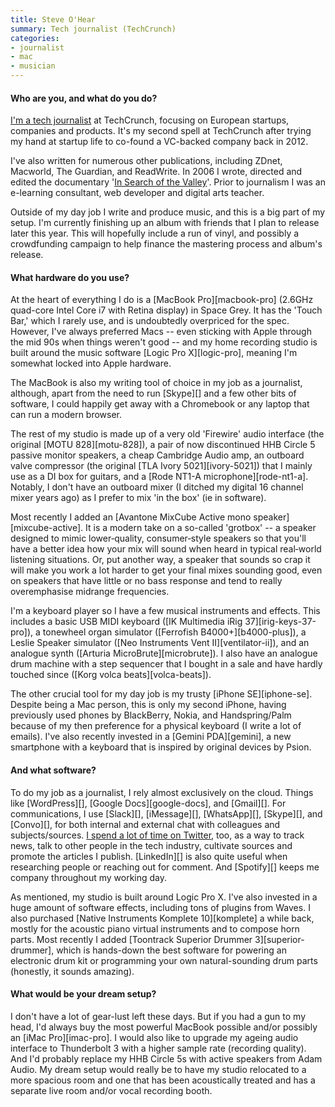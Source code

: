 ```yaml
---
title: Steve O'Hear
summary: Tech journalist (TechCrunch)
categories:
- journalist
- mac
- musician
---
```


#### Who are you, and what do you do?

[I'm a tech journalist](http://www.ohear.net/ "Steve's website.") at TechCrunch, focusing on European startups, companies and products. It's my second spell at TechCrunch after trying my hand at startup life to co-found a VC-backed company back in 2012. 

I've also written for numerous other publications, including ZDnet, Macworld, The Guardian, and ReadWrite. In 2006 I wrote, directed and edited the documentary '[In Search of the Valley](http://www.stage4.co.uk/film/ "A film about Silicon Valley.")'. Prior to journalism I was an e-learning consultant, web developer and digital arts teacher.

Outside of my day job I write and produce music, and this is a big part of my setup. I'm currently finishing up an album with friends that I plan to release later this year. This will hopefully include a run of vinyl, and possibly a crowdfunding campaign to help finance the mastering process and album's release.

#### What hardware do you use?

At the heart of everything I do is a [MacBook Pro][macbook-pro] (2.6GHz quad-core Intel Core i7 with Retina display) in Space Grey. It has the 'Touch Bar,' which I rarely use, and is undoubtedly overpriced for the spec. However, I've always preferred Macs -- even sticking with Apple through the mid 90s when things weren't good -- and my home recording studio is built around the music software [Logic Pro X][logic-pro], meaning I'm somewhat locked into Apple hardware.

The MacBook is also my writing tool of choice in my job as a journalist, although, apart from the need to run [Skype][] and a few other bits of software, I could happily get away with a Chromebook or any laptop that can run a modern browser.

The rest of my studio is made up of a very old 'Firewire' audio interface (the original [MOTU 828][motu-828]), a pair of now discontinued HHB Circle 5 passive monitor speakers, a cheap Cambridge Audio amp, an outboard valve compressor (the original [TLA Ivory 5021][ivory-5021]) that I mainly use as a DI box for guitars, and a [Rode NT1-A microphone][rode-nt1-a]. Notably, I don't have an outboard mixer (I ditched my digital 16 channel mixer years ago) as I prefer to mix 'in the box' (ie in software).

Most recently I added an [Avantone MixCube Active mono speaker][mixcube-active]. It is a modern take on a so-called 'grotbox' -- a speaker designed to mimic lower‑quality, consumer‑style speakers so that you'll have a better idea how your mix will sound when heard in typical real‑world listening situations. Or, put another way, a speaker that sounds so crap it will make you work a lot harder to get your final mixes sounding good, even on speakers that have little or no bass response and tend to really overemphasise midrange frequencies.

I'm a keyboard player so I have a few musical instruments and effects. This includes a basic USB MIDI keyboard ([IK Multimedia iRig 37][irig-keys-37-pro]), a tonewheel organ simulator ([Ferrofish B4000+][b4000-plus]), a Leslie Speaker simulator ([Neo Instruments Vent II][ventilator-ii]), and an analogue synth ([Arturia MicroBrute][microbrute]). I also have an analogue drum machine with a step sequencer that I bought in a sale and have hardly touched since ([Korg volca beats][volca-beats]).

The other crucial tool for my day job is my trusty [iPhone SE][iphone-se]. Despite being a Mac person, this is only my second iPhone, having previously used phones by BlackBerry, Nokia, and Handspring/Palm because of my then preference for a physical keyboard (I write a lot of emails). I've also recently invested in a [Gemini PDA][gemini], a new smartphone with a keyboard that is inspired by original devices by Psion.

#### And what software?

To do my job as a journalist, I rely almost exclusively on the cloud. Things like [WordPress][], [Google Docs][google-docs], and [Gmail][]. For communications, I use [Slack][], [iMessage][], [WhatsApp][], [Skype][], and [Convo][], for both internal and external chat with colleagues and subjects/sources. [I spend a lot of time on Twitter](https://twitter.com/sohear "Steve's Twitter account."), too, as a way to track news, talk to other people in the tech industry, cultivate sources and promote the articles I publish. [LinkedIn][] is also quite useful when researching people or reaching out for comment. And [Spotify][] keeps me company throughout my working day.

As mentioned, my studio is built around Logic Pro X. I've also invested in a huge amount of software effects, including tons of plugins from Waves. I also purchased [Native Instruments Komplete 10][komplete] a while back, mostly for the acoustic piano virtual instruments and to compose horn parts. Most recently I added [Toontrack Superior Drummer 3][superior-drummer], which is hands-down the best software for powering an electronic drum kit or programming your own natural-sounding drum parts (honestly, it sounds amazing).

#### What would be your dream setup?

I don't have a lot of gear-lust left these days. But if you had a gun to my head, I'd always buy the most powerful MacBook possible and/or possibly an [iMac Pro][imac-pro]. I would also like to upgrade my ageing audio interface to Thunderbolt 3 with a higher sample rate (recording quality). And I'd probably replace my HHB Circle 5s with active speakers from Adam Audio. My dream setup would really be to have my studio relocated to a more spacious room and one that has been acoustically treated and has a separate live room and/or vocal recording booth.